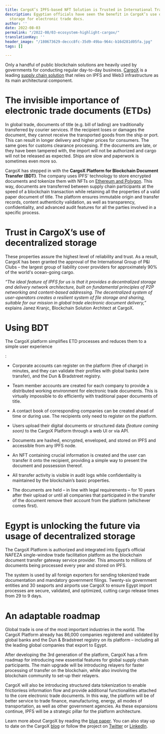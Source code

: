 ```yaml
---
title: CargoX’s IPFS-based NFT Solution is Trusted in International Trade
description: Egyptian officials have seen the benefit in CargoX’s use of decentralized
  storage for electronic trade docs.
author: ''
date: 2022-08-03
permalink: "/2022-08/03-ecosystem-highlight-cargox/"
translationKey: ''
header_image: "/180673629-deccc8fc-35d9-49ba-964c-b16d281d05fa.jpg"
tags: []

---
```

Only a handful of public blockchain solutions are heavily used by governments for conducting regular day-to-day business. [CargoX](https://cargox.io/) is a leading [supply chain solution](https://cargox.io/press-releases/full/blockchain-blockbuster-egyptian-government-cargox/) that relies on IPFS and Web3 infrastructure as its main architectural component.

# The invisible importance of electronic trade documents (ETDs)

In global trade, documents of title (e.g. bill of lading) are traditionally transferred by courier services. If the recipient loses or damages the document, they cannot receive the transported goods from the ship or port. This can result in longer delivery and higher prices for consumers. The same goes for customs clearance processing. If the documents are late, or they have been tampered with, the import will not be authorized and cargo will not be released as expected. Ships are slow and paperwork is sometimes even more so.

CargoX has stepped in with the **CargoX Platform for Blockchain Document Transfer (BDT)**. The company uses IPFS’ technology to store encrypted documents and tokenize them with NFTs on [Ethereum and Polygon](https://cargox.io/press-releases/cargox-platform-blockchain-document-transfer-builtonethereum-poweredbypolygon/). This way, documents are transferred between supply chain participants at the speed of a blockchain transaction while retaining all the properties of a valid paper document of title. The platform ensures immutable origin and transfer records, content authenticity validation, as well as transparency, confidentiality, and advanced audit features for all the parties involved in a specific process.

# Trust in CargoX’s use of decentralized storage

These properties assure the highest level of reliability and trust. As a result, CargoX has been granted the approval of the International Group of P&I Clubs – the largest group of liability cover providers for approximately 90% of the world's ocean-going cargo.

_“The ideal feature of IPFS for us is that it provides a decentralized storage and delivery network architecture, built on fundamental principles of P2P networking and content-based addressing. The decentralized system of user-operators creates a resilient system of file storage and sharing, suitable for our mission in global trade electronic document delivery,”_ explains Janez Kranjc, Blockchain Solution Architect at CargoX.

# Using BDT

The CargoX platform simplifies ETD processes and reduces them to a simple user experience

:

* Corporate accounts can register on the platform (free of charge) in minutes, and they can validate their profiles with global banks (wire transfer), and the Dun & Bradstreet registry.


* Team member accounts are created for each company to provide a distributed working environment for electronic trade documents. This is virtually impossible to do efficiently with traditional paper documents of title.
* A contact book of corresponding companies can be created ahead of time or during use. The recipients only need to register on the platform.


* Users upload their digital documents or structured data _(feature coming soon)_ to the CargoX Platform through a web UI or via API.


* Documents are hashed, encrypted, enveloped, and stored on IPFS and accessible from any IPFS node.
* An NFT containing crucial information is created and the user can transfer it onto the recipient, providing a simple way to present the document and possession thereof.
* All transfer activity is visible in audit logs while confidentiality is maintained by the blockchain’s basic properties.
* The documents are held – in line with legal requirements – for 10 years after their upload or until all companies that participated in the transfer of the document remove their account from the platform (whichever comes first).

# Egypt is unlocking the future via usage of decentralized storage

The CargoX Platform is authorized and integrated into Egypt’s official NAFEZA single-window trade facilitation platform as the blockchain document transfer gateway service provider. This amounts to millions of documents being processed every year and stored on IPFS.

The system is used by all foreign exporters for sending tokenized trade documentation and mandatory government filings. Twenty-six government entities and 30 seaports and airports use CargoX to ensure Egypt import processes are secure, validated, and optimized, cutting cargo release times from 29 to 9 days.

# An adaptable roadmap

Global trade is one of the most important industries in the world. The CargoX Platform already has 86,000 companies registered and validated by global banks and the Dun & Bradstreet registry on its platform – including all the leading global companies that export to Egypt.

After developing the 3rd generation of the platform, CargoX has a firm roadmap for introducing new essential features for global supply chain participants. The main upgrade will be introducing relayers for faster processing of transfer on the blockchain, while also involving the blockchain community to set-up their relayers.

CargoX will also be introducing structured data tokenization to enable frictionless information flow and provide additional functionalities attached to the core electronic trade documents. In this way, the platform will be of better service to trade finance, manufacturing, energy, all modes of transportation, as well as other government agencies. As these expansions continue, IPFS will be a strategic pillar for the platform architecture.

Learn more about CargoX by reading the [blue paper](https://cargox.io/static/files/CargoX-Bluepaper-September-2021.pdf). You can also stay up to date on the CargoX [blog](https://cargox.io/blog/) or follow the project on [Twitter](https://twitter.com/cargoxio) or [LinkedIn](https://www.linkedin.com/company/cargox-io).
